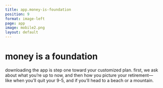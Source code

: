 ```yaml
---
title: app.money-is-foundation
position: 9
format: image-left
page: app
image: mobile2.png
layout: default
---
```


# money is a foundation
downloading the app is step one toward your customized plan. first, we ask about what you’re up to now, and 
then how you picture your retirement—like when you’ll quit your 9-5, and if you’ll head to a beach or a mountain.
